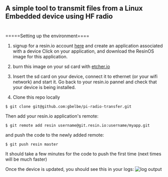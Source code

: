 ## A simple tool to transmit files from a Linux Embedded device using HF radio 
#

=====Setting up the environment====

1) signup for a resin.io account [here][signup-page] and create an application associated with a device 
Click on your application, and download the ResinOS image for this application.

2) burn this image on your sd card with [etcher.io](http://etcher.io) 

3) Insert the sd card on your device, connect it to ethernet (or your wifi network) and start it. 
   Go back to your resin.io pannel and check that your device is being installed.

5) Clone this repo locally
```
$ git clone git@github.com:gbelbe/pi-radio-transfer.git
```
Then add your resin.io application's remote:
```
$ git remote add resin username@git.resin.io:username/myapp.git
```
and push the code to the newly added remote:
```
$ git push resin master
```
It should take a few minutes for the code to push the first time (next times will be much faster)

Once the device is updated, you should see this in your logs:
![log output](/img/log-output.png)


[resin-link]:https://resin.io/
[signup-page]:https://dashboard.resin.io/signup
[gettingStarted-link]:http://docs.resin.io/#/pages/installing/gettingStarted.md
